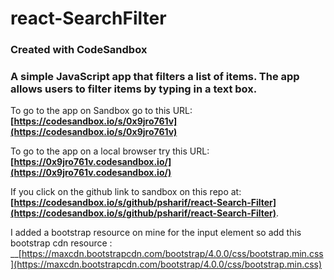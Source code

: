 # react-SearchFilter
### Created with CodeSandbox

### A simple JavaScript app that filters a list of items. The app allows users to filter items by typing in a text box.

To go to the app on Sandbox go to this URL: __[https://codesandbox.io/s/0x9jro761v](https://codesandbox.io/s/0x9jro761v)__

To go to the app on a local browser try this URL:__[https://0x9jro761v.codesandbox.io/](https://0x9jro761v.codesandbox.io/)__


If you click on the github link to sandbox on this repo at: __[https://codesandbox.io/s/github/psharif/react-Search-Filter](https://codesandbox.io/s/github/psharif/react-Search-Filter)__. 

I added a bootstrap resource on mine for the input element so add this bootstrap cdn resource : __[https://maxcdn.bootstrapcdn.com/bootstrap/4.0.0/css/bootstrap.min.css](https://maxcdn.bootstrapcdn.com/bootstrap/4.0.0/css/bootstrap.min.css)
